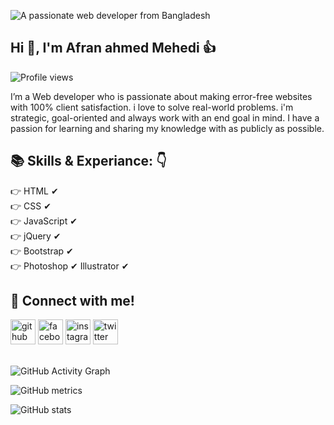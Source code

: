 ![A passionate web developer from Bangladesh](https://scontent.fspd3-1.fna.fbcdn.net/v/t1.6435-9/p235x350/241329670_382317720182042_8992568947595170672_n.jpg?_nc_cat=111&ccb=1-5&_nc_sid=e3f864&_nc_eui2=AeFYEDQMJYojdzbe8WQIJ4lNoc0mHBksRoShzSYcGSxGhMRn8rqHC7pcT-IPZSMF6tv31mqpJpCMpCni0TCEmO03&_nc_ohc=40KSQTc2xvQAX-wKlCL&_nc_ht=scontent.fspd3-1.fna&oh=ccec572ffc4e90cdf011fbe7906f4bb7&oe=616187B9)

## Hi 👋, I'm Afran ahmed Mehedi 👍  

![Profile views](https://gpvc.arturio.dev/afranahmedmehedi)   <br>

I’m a Web developer who is passionate about making error-free websites with 100% client satisfaction. i love to solve real-world problems. i'm strategic, goal-oriented and always work with an end goal in mind. I have a passion for learning and sharing my knowledge with as publicly as possible. <br>



## 📚 Skills & Experiance: 👇 <br>
👉 HTML ✔ <br>
👉 CSS ✔ <br>
👉 JavaScript ✔ <br>
👉 jQuery ✔ <br>
👉 Bootstrap ✔ <br>
👉 Photoshop ✔ Illustrator ✔ <br>


## 📲 Connect with me!


[<img src='https://cdn.jsdelivr.net/npm/simple-icons@3.0.1/icons/github.svg' color="white" alt='github' height='40'>](https://github.com/afranahmedmehedi)
[<img src='https://cdn.jsdelivr.net/npm/simple-icons@3.0.1/icons/facebook.svg' alt='facebook' height='40'>](https://www.facebook.com/afranahmedmehediOfficial) 
[<img src='https://cdn.jsdelivr.net/npm/simple-icons@3.0.1/icons/instagram.svg' alt='instagram' height='40'>](https://www.instagram.com/afranahmed.mehedi/)
[<img src='https://cdn.jsdelivr.net/npm/simple-icons@3.0.1/icons/twitter.svg' alt='twitter' height='40'>](https://twitter.com/AfranahmedM)    <br> <br>



![GitHub Activity Graph](https://activity-graph.herokuapp.com/graph?username=afranahmedmehedi)   <br>

![GitHub metrics](https://metrics.lecoq.io/afranahmedmehedi)  <br> 

![GitHub stats](https://github-readme-stats.vercel.app/api?username=afranahmedmehedi&show_icons=true&count_private=true)   <br>

